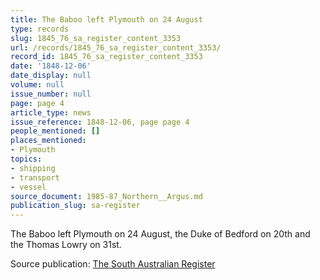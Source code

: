 ```yaml
---
title: The Baboo left Plymouth on 24 August
type: records
slug: 1845_76_sa_register_content_3353
url: /records/1845_76_sa_register_content_3353/
record_id: 1845_76_sa_register_content_3353
date: '1848-12-06'
date_display: null
volume: null
issue_number: null
page: page 4
article_type: news
issue_reference: 1848-12-06, page page 4
people_mentioned: []
places_mentioned:
- Plymouth
topics:
- shipping
- transport
- vessel
source_document: 1985-87_Northern__Argus.md
publication_slug: sa-register
---
```


The Baboo left Plymouth on 24 August, the Duke of Bedford on 20th and the Thomas Lowry on 31st.

Source publication: [The South Australian Register](/publications/sa-register/)
